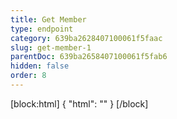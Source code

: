 ```yaml
---
title: Get Member
type: endpoint
category: 639ba2628407100061f5faac
slug: get-member-1
parentDoc: 639ba2658407100061f5fab6
hidden: false
order: 8
---
```

[block:html]
{
  "html": "<style>\n.LanguagePicker-divider { \n  display: none; }\n</style>"
}
[/block]